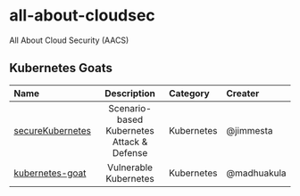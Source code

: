 # all-about-cloudsec
All About Cloud Security (AACS)

## Kubernetes Goats
| Name | Description | Category | Creater |
| :--- | :---: | :--- | :--- |
| [secureKubernetes](https://securekubernetes.com) | Scenario-based Kubernetes Attack & Defense | Kubernetes | @jimmesta |
| [kubernetes-goat](https://github.com/madhuakula/kubernetes-goat) | Vulnerable Kubernetes | Kubernetes | @madhuakula |